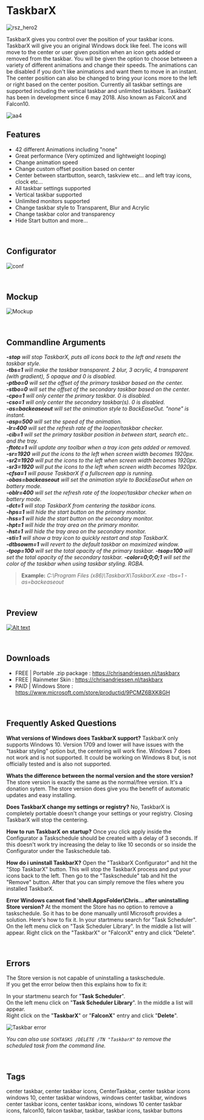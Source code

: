 
# TaskbarX


![rsz_hero2](https://user-images.githubusercontent.com/50437199/90984468-6c5a1a00-e575-11ea-9af0-a874115e07e7.png)
  
TaskbarX gives you control over the position of your taskbar icons.
TaskbarX will give you an original Windows dock like feel. The icons will move to the center or user given position when an icon gets added or removed from the taskbar. You will be given the option to choose between a variety of different animations and change their speeds. The animations can be disabled if you don't like animations and want them to move in an instant. The center position can also be changed to bring your icons more to the left or right based on the center position. Currently all taskbar settings are supported including the vertical taskbar and unlimited taskbars.
TaskbarX has been in development since 6 may 2018. Also known as FalconX and Falcon10.
&nbsp;  
  
![aa4](https://user-images.githubusercontent.com/50437199/79305152-1c968280-7ef3-11ea-9eda-c97f61b758bd.png)
&nbsp;


## Features

- 42 different Animations including "none"
- Great performance (Very optimized and lightweight looping)
- Change animation speed
- Change custom offset position based on center
- Center between startbutton, search, taskview etc... and left tray icons, clock etc...
- All taskbar settings supported
- Vertical taskbar supported
- Unlimited monitors supported
- Change taskbar style to Transparent, Blur and Acrylic
- Change taskbar color and transparency
- Hide Start button and more...
  
  
&nbsp;


## Configurator


![conf](https://user-images.githubusercontent.com/50437199/104807613-7d375080-57e0-11eb-9217-6e92c62b6a57.png)


&nbsp;


## Mockup
 
![Mockup](https://chrisandriessen.nl/images/FlatMock2.png)
  
  

  
&nbsp;


## Commandline Arguments

_**-stop** will stop TaskbarX, puts all icons back to the left and resets the taskbar style.  
**-tbs=1** will make the taskbar transparent. 2 blur, 3 acrylic, 4 transparent (with gradient), 5 opaque and 0 is disabled.  
**-ptbo=0** will set the offset of the primary taskbar based on the center.  
**-stbo=0** will set the offset of the secondary taskbar based on the center.  
**-cpo=1** will only center the primary taskbar. 0 is disabled.  
**-cso=1** will only center the secondary taskbar(s). 0 is disabled.  
**-as=backeaseout** will set the animation style to BackEaseOut. "none" is instant.  
**-asp=500** will set the speed of the animation.  
**-lr=400** will set the refresh rate of the looper/taskbar checker.  
**-cib=1** will set the primary taskbar position in between start, search etc.. and the tray.  
**-ftotc=1** will update any toolbar when a tray icon gets added or removed.  
**-sr=1920** will put the icons to the left when screen width becomes 1920px.  
**-sr2=1920** will put the icons to the left when screen width becomes 1920px.  
**-sr3=1920** will put the icons to the left when screen width becomes 1920px.  
**-cfsa=1** will pause TaskbarX if a fullscreen app is running.  
**-obas=backeaseout** will set the animation style to BackEaseOut when on battery mode.  
**-oblr=400** will set the refresh rate of the looper/taskbar checker when on battery mode.  
**-dct=1** will stop TaskbarX from centering the taskbar icons.  
**-hps=1** will hide the start button on the primary monitor.  
**-hss=1** will hide the start button on the secondary monitor.  
**-hpt=1** will hide the tray area on the primary monitor.  
**-hst=1** will hide the tray area on the secondary monitor.  
**-sti=1** will show a tray icon to quickly restart and stop TaskbarX.  
**-dtbsowm=1** will revert to the default taskbar on maximized window.  
**-tpop=100** will set the total opacity of the primary taskbar.
**-tsop=100** will set the total opacity of the secondary taskbar.
**-color=0;0;0;1** will set the color of the taskbar when using taskbar styling. RGBA._
  
> **Example:** _C:\Program Files (x86)\TaskbarX\TaskbarX.exe -tbs=1 -as=backeaseout_
  
  
&nbsp;


## Preview
 
[![Alt text](https://img.youtube.com/vi/oqA3BDt-GqY/0.jpg)](https://youtu.be/oqA3BDt-GqY) 
  
  

  
&nbsp;


## Downloads

- FREE | Portable .zip package : https://chrisandriessen.nl/taskbarx 
- FREE | Rainmeter Skin : https://chrisandriessen.nl/taskbarx 
- PAID | Windows Store : https://www.microsoft.com/store/productid/9PCMZ6BXK8GH
  
  
&nbsp;



## Frequently Asked Questions

**What versions of Windows does TaskbarX support?** TaskbarX only supports Windows 10. Version 1709 and lower will have issues with the "taskbar styling" option but, the centering will work fine. Windows 7 does not work and is not supported. It could be working on Windows 8 but, is not officially tested and is also not supported.  



**Whats the difference between the normal version and the store version?** The store version is exactly the same as the normal/free version. It's a donation sytem. The store version does give you the benefit of automatic updates and easy installing.  



**Does TaskbarX change my settings or registry?** No, TaskbarX is completely portable doesn't change your settings or your registry. Closing TaskbarX will stop the centering.  



**How to run TaskbarX on startup?** Once you click apply inside the Configurator a Taskschedule should be created with a delay of 3 seconds. If this doesn't work try increasing the delay to like 10 seconds or so inside the Configurator under the Taskschedule tab.  



**How do i uninstall TaskbarX?** Open the "TaskbarX Configurator" and hit the "Stop TaskbarX" button. This will stop the TaskbarX process and put your icons back to the left. Then go to the "Taskschedule" tab and hit the "Remove" button. After that you can simply remove the files where you installed TaskbarX.  



**Error Windows cannot find 'shell:AppsFolder\Chris... after uninstalling Store version?** At the moment the Store has no option to remove a taskschedule. So it has to be done manually until Microsoft provides a solution. Here's how to fix it. In your startmenu search for "Task Scheduler". On the left menu click on "Task Scheduler Library". In the middle a list will appear. Right click on the "TaskbarX" or "FalconX" entry and click "Delete".  


&nbsp;



## Errors

The Store version is not capable of uninstalling a taskschedule.   
If you get the error below then this explains how to fix it:

In your startmenu search for "**Task Scheduler**".  
On the left menu click on "**Task Scheduler Library**". In the middle a list will appear.  
Right click on the "**TaskbarX**" or "**FalconX**" entry and click "**Delete**".  

![Taskbar error](https://user-images.githubusercontent.com/50437199/80919928-e0757580-8d6c-11ea-9106-b0b1ff33f740.png)

_You can also use `SCHTASKS /DELETE /TN "TaskbarX"` to remove the scheduled task from the command line._

&nbsp;


## Tags
center taskbar, center taskbar icons, CenterTaskbar, center taskbar icons windows 10, center taskbar windows, windows center taskbar, windows center taskbar icons, center taskbar icons, windows 10 center taskbar icons, falcon10, falcon taskbar, taskbar, taskbar icons, taskbar buttons
